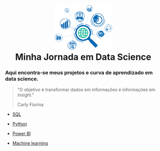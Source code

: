 <h1 align="center"><a href="(https://www.datascience-pm.com/data-analyst-vs-data-scientist/)"> <img src="https://github.com/brunucoelho/Jornada-Data_analytics/blob/main/logo_datascience.png?raw=true" alt="Img data analytic" width="185"/></a> <br />Minha Jornada em Data Science </h1>

### Aqui encontra-se meus projetos e curva de aprendizado em data science.


> <p>"O objetivo é transformar dados em informações e informações em insight."</p> <p>Carly Fiorina</p>


* [SQL](https://github.com/brunucoelho/Jornada-Data_analytics)

* [Python](https://github.com/brunucoelho/Jornada-Data_analytics/tree/main/Python)

* [Power BI](https://github.com/brunucoelho/Jornada-Data_analytics/tree/main/Power%20Bi)

* [Machine learning](https://github.com/brunucoelho/Jornada-Data_analytics)


